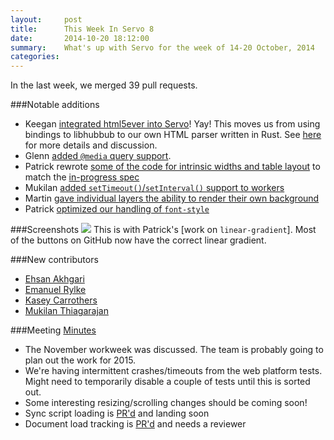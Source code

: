 ```yaml
---
layout:     post
title:      This Week In Servo 8
date:       2014-10-20 18:12:00
summary:    What's up with Servo for the week of 14-20 October, 2014
categories: 
---
```

In the last week, we merged 39 pull requests.

###Notable additions
 - Keegan [integrated html5ever into Servo](https://github.com/servo/servo/pull/3702)! Yay! This moves us from using bindings to libhubbub to our own HTML parser written in Rust. See [here](http://www.reddit.com/r/rust/comments/2jgdua/servo_is_now_using_html5ever_for_parsing/) for more details and discussion.
 - Glenn [added `@media` query support](https://github.com/servo/servo/pull/3610). 
 - Patrick rewrote [some of the code for intrinsic widths and table layout](https://github.com/servo/servo/pull/3609) to match the [in-progress spec](http://dbaron.org/css/intrinsic/)
 - Mukilan [added `setTimeout()`/`setInterval()` support to workers](https://github.com/servo/servo/pull/3662)
 - Martin [gave individual layers the ability to render their own background](https://github.com/servo/servo/pull/3672)
 - Patrick [optimized our handling of `font-style`](https://github.com/servo/servo/pull/3697)

###Screenshots
[![](http://i.imgur.com/PkW7x78.png)](http://i.imgur.com/PkW7x78.png)
This is with Patrick's [work on `linear-gradient`]. Most of the buttons on GitHub now have the correct linear gradient.

###New contributors
 - [Ehsan Akhgari](https://github.com/ehsan)
 - [Emanuel Rylke](https://github.com/ema-fox)
 - [Kasey Carrothers](https://github.com/kaseyc)
 - [Mukilan Thiagarajan](https://github.com/mukilan)

###Meeting
[Minutes](https://github.com/servo/servo/wiki/Meeting-2014-10-20)

 - The November workweek was discussed. The team is probably going to plan out the work for 2015.
 - We're having intermittent crashes/timeouts from the web platform tests. Might need to temporarily disable a couple of tests until this is sorted out.
 - Some interesting resizing/scrolling changes should be coming soon!
 - Sync script loading is [PR'd](https://github.com/servo/servo/pull/3721) and landing soon
 - Document load tracking is [PR'd](https://github.com/servo/servo/pull/3714) and needs a reviewer
